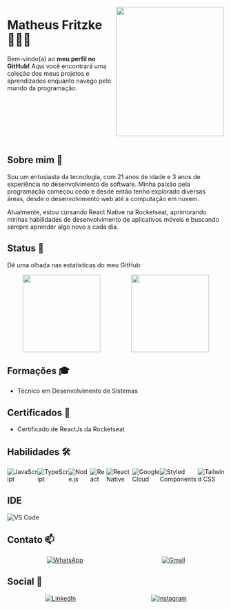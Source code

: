 <div style="display: flex; flex-wrap: wrap;">
  <div style="width: 50%; display: inline-block;">
    <h1>Matheus Fritzke 🧑🏼‍💻</h1>
    <p>Bem-vindo(a) ao <strong>meu perfil no GitHub!</strong> Aqui você encontrará uma coleção dos meus projetos e aprendizados enquanto navego pelo mundo da programação.</p>
  </div>
  <div style="width: 50%; display: inline-block;">
    <p align="center">
      <img src="https://user-images.githubusercontent.com/81328619/213875785-400ae517-156b-4aca-a787-bac75d84c393.gif" width="250px" height="300px">
    </p>
  </div>
</div>

## Sobre mim 🌟

Sou um entusiasta da tecnologia, com 21 anos de idade e 3 anos de experiência no desenvolvimento de software. Minha paixão pela programação começou cedo e desde então tenho explorado diversas áreas, desde o desenvolvimento web até a computação em nuvem.

Atualmente, estou cursando React Native na Rocketseat, aprimorando minhas habilidades de desenvolvimento de aplicativos móveis e buscando sempre aprender algo novo a cada dia.

## Status 🎯

Dê uma olhada nas estatísticas do meu GitHub:

<div style="display: flex; justify-content: space-around; align-items: center;">
  <img height="180em" src="https://github-readme-stats.vercel.app/api?username=MatheusGFritzke&theme=dark&show_icons=true">
  <img height="180em" src="https://github-readme-stats.vercel.app/api/top-langs/?username=MatheusGFritzke&hide=html&layout=compact&theme=dark">
</div>

## Formações 🎓

- Técnico em Desenvolvimento de Sistemas

## Certificados 🏅

- Certificado de ReactJs da Rocketseat

## Habilidades 🛠️

<div style="display: flex; justify-content: space-around; align-items: center;">
  <img src="https://img.shields.io/badge/JavaScript-F7DF1E?style=for-the-badge&logo=javascript&logoColor=black" alt="JavaScript">
  <img src="https://img.shields.io/badge/TypeScript-007ACC?style=for-the-badge&logo=typescript&logoColor=white" alt="TypeScript">
  <img src="https://img.shields.io/badge/Node.js-43853D?style=for-the-badge&logo=node.js&logoColor=white" alt="Node.js">
  <img src="https://img.shields.io/badge/React-20232A?style=for-the-badge&logo=react&logoColor=61DAFB" alt="React">
  <img src="https://img.shields.io/badge/React_Native-20232A?style=for-the-badge&logo=react&logoColor=61DAFB" alt="React Native">
  <img src="https://img.shields.io/badge/Google_Cloud-4285F4?style=for-the-badge&logo=google-cloud&logoColor=white" alt="Google Cloud">
  <img src="https://img.shields.io/badge/styled--components-DB7093?style=for-the-badge&logo=styled-components&logoColor=white" alt="Styled Components">
  <img src="https://img.shields.io/badge/Tailwind_CSS-38B2AC?style=for-the-badge&logo=tailwind-css&logoColor=white" alt="Tailwind CSS">
</div>

## IDE

![VS Code](https://img.shields.io/badge/-Visual%20Studio%20Code-333333?style=flat&logo=visual-studio-code&logoColor=007ACC)

## Contato 📫

<div style="display: flex; justify-content: space-around; align-items: center;">
  <a href="https://wa.me/5547988396690"><img src="https://img.shields.io/badge/WhatsApp-25D366?style=for-the-badge&logo=whatsapp&logoColor=white" alt="WhatsApp"></a>
  <a href="mailto:matheusfritzkepaypal@gmail.com"><img src="https://img.shields.io/badge/Gmail-D14836?style=for-the-badge&logo=gmail&logoColor=white" alt="Gmail"></a>
</div>

## Social 🔗

<div style="display: flex; justify-content: space-around; align-items: center;">
  <a href="https://www.linkedin.com/in/matheus-giovanni-fritzke-2575b6196/"><img src="https://img.shields.io/badge/LinkedIn-0077B5?style=for-the-badge&logo=linkedin&logoColor=white" alt="LinkedIn"></a>
  <a href="https://www.instagram.com/_fritzke/"><img src="https://img.shields.io/badge/Instagram-E4405F?style=for-the-badge&logo=instagram&logoColor=white" alt="Instagram"></a>
</div>
